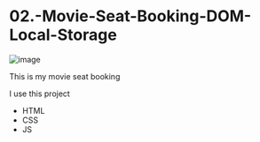 
# 02.-Movie-Seat-Booking-DOM-Local-Storage

![image](https://github.com/rokib26/02.-Movie-Seat-Booking-DOM-Local-Storage/assets/107544630/150dec53-7306-490e-a7cd-c4e343dabf6c)

This is my movie seat booking 

I use this project 

<ul>
  <li>HTML</li>
  <li>CSS</li>
  <li>JS</li>
</ul>


